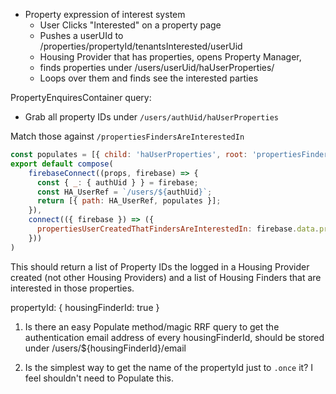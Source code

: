 - Property expression of interest system
  - User Clicks "Interested" on a property page
  - Pushes a userUId to /properties/propertyId/tenantsInterested/userUid
  - Housing Provider that has properties, opens Property Manager,
  - finds properties under /users/userUid/haUserProperties/
  - Loops over them and finds see the interested parties

PropertyEnquiresContainer query:
- Grab all property IDs under `/users/authUid/haUserProperties`

Match those against `/propertiesFindersAreInterestedIn`  

````js
const populates = [{ child: 'haUserProperties', root: 'propertiesFindersAreInterestedIn' }];
export default compose(
    firebaseConnect((props, firebase) => {
      const { _: { authUid } } = firebase;
      const HA_UserRef = `/users/${authUid}`;
      return [{ path: HA_UserRef, populates }];
    }),
    connect(({ firebase }) => ({
      propertiesUserCreatedThatFindersAreInterestedIn: firebase.data.propertiesFindersAreInterestedIn,
    }))
)
````

This should return a list of Property IDs the logged in a Housing Provider created (not other Housing Providers) and a list of Housing Finders that are interested in those properties.

propertyId: { housingFinderId: true } 

1. Is there an easy Populate method/magic RRF query to get the authentication email address of every housingFinderId, should be stored under /users/${housingFinderId}/email

2. Is the simplest way to get the name of the propertyId just to `.once` it? I feel shouldn't need to Populate this.
